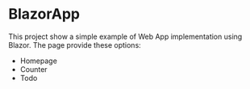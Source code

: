 # BlazorApp
 
This project show a simple example of Web App implementation using Blazor. The page provide these options:

- Homepage
- Counter
- Todo
